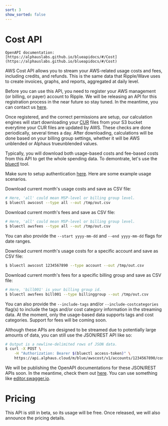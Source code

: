```yaml
---
sort: 3
show_sorted: false
---
```


# Cost API

```note
OpenAPI documentation: [https://alphauslabs.github.io/blueapidocs/#/Cost](https://alphauslabs.github.io/blueapidocs/#/Cost)
```

AWS Cost API allows you to stream your AWS-related usage costs and fees, including credits, and refunds. This is the same data that Ripple/Wave uses to create invoices, graphs, and reports, aggregated at daily level.

Before you can use this API, you need to register your AWS management (or billing, or payer) account to Ripple. We will be releasing an API for this registration process in the near future so stay tuned. In the meantime, you can contact us [here](https://alphaus.cloud/en/inquiry/).

Once registered, and the correct permissions are setup, our calculation engines will start downloading your [CUR](https://aws.amazon.com/aws-cost-management/aws-cost-and-usage-reporting/) files from your S3 bucket everytime your CUR files are updated by AWS. These checks are done periodically, several times a day. After downloading, calculations will be done based on your billing group settings, whether it will be AWS unblended or Alphaus trueunblended values.

Typically, you will download both usage-based costs and fee-based costs from this API to get the whole spending data. To demontrate, let's use the [bluectl](https://github.com/alphauslabs/bluectl) tool.

Make sure to setup authentication [here](https://alphauslabs.github.io/blueapi/authentication/apikey.html). Here are some example usage scenarios.

Download current month's usage costs and save as CSV file:

```bash
# Here, 'all' could mean MSP-level or billing group level.
$ bluectl awscost --type all --out /tmp/out.csv
```

Download current month's fees and save as CSV file:

```bash
# Here, 'all' could mean MSP-level or billing group level.
$ bluectl awsfees --type all --out /tmp/out.csv
```

You can also provide the `--start yyyy-mm-dd` and `--end yyyy-mm-dd` flags for date ranges.

Download current month's usage costs for a specific account and save as CSV file:

```bash
$ bluectl awscost 1234567890 --type account --out /tmp/out.csv
```

Download current month's fees for a specific billing group and save as CSV file:

```bash
# Here, 'bill001' is your billing group id.
$ bluectl awsfees bill001 --type billinggroup --out /tmp/out.csv
```

You can also provide the `--include-tags` and/or `--include-costcategories` flag(s) to include the tags and/or cost category information in the streaming data. At the moment, only the usage-based data supports tags and cost categories. Support for fees will be coming soon.

Although these APIs are designed to be streamed due to potentially large amounts of data, you can still use the JSON/REST API like so:

```bash
# Output is a newline-delimited rows of JSON data.
$ curl -X POST \
    -H "Authorization: Bearer $(bluectl access-token)" \
    https://api.alphaus.cloud/m/blue/awscost/v1/accounts/1234567890/costs:readAccountCosts
```

We will be publishing the OpenAPI documentations for these JSON/REST APIs soon. In the meantime, check them out [here](https://github.com/alphauslabs/blueapi/tree/main/openapiv2). You can use something like [editor.swagger.io](https://editor.swagger.io/).

# Pricing

This API is still in beta, so its usage will be free. Once released, we will also announce the pricing details.
